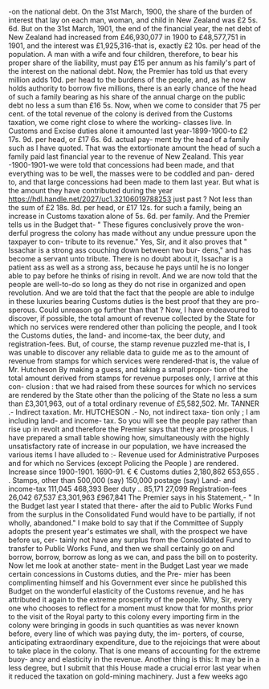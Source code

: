 -on the national debt. On the 31st March, 1900, the share of the burden of interest that lay on each man, woman, and child in New Zealand was £2 5s. 6d. But on the 31st March, 1901, the end of the financial year, the net debt of New Zealand had increased from £46,930,077 in 1900 to £48,577,751 in 1901, and the interest was £1,925,316-that is, exactly £2 10s. per head of the population. A man with a wife and four children, therefore, to bear his proper share of the liability, must pay £15 per annum as his family's part of the interest on the national debt. Now, the Premier has told us that every million adds 10d. per head to the burdens of the people, and, as he now holds authority to borrow five millions, there is an early chance of the head of such a family bearing as his share of the annual charge on the public debt no less a sum than £16 5s. Now, when we come to consider that 75 per cent. of the total revenue of the colony is derived from the Customs taxation, we come right close to where the working- classes live. In Customs and Excise duties alone it amounted last year-1899-1900-to £2 17s. 9d. per head, or £17 6s. 6d. actual pay- ment by the head of a family such as I have quoted. That was the extortionate amount the head of such a family paid last financial year to the revenue of New Zealand. This year -1900-1901-we were told that concessions had been made, and that everything was to be well, the masses were to be coddled and pan- dered to, and that large concessions had been made to them last year. But what is the amount they have contributed during the year https://hdl.handle.net/2027/uc1.32106019788253 just past ? Not less than the sum of £2 18s. 8d. per head, or £17 12s. for such a family, being an increase in Customs taxation alone of 5s. 6d. per family. And the Premier tells us in the Budget that- " These figures conclusively prove the won- derful progress the colony has made without any undue pressure upon the taxpayer to con- tribute to its revenue." Yes, Sir, and it also proves that " Issachar is a strong ass couching down between two bur- dens," and has become a servant unto tribute. There is no doubt about it, Issachar is a patient ass as well as a strong ass, because he pays until he is no longer able to pay before he thinks of rising in revolt. And we are now told that the people are well-to-do so long as they do not rise in organized and open revolution. And we are told that the fact that the people are able to indulge in these luxuries bearing Customs duties is the best proof that they are pro- sperous. Could unreason go further than that ? Now, I have endeavoured to discover, if possible, the total amount of revenue collected by the State for which no services were rendered other than policing the people, and I took the Customs duties, the land- and income-tax, the beer duty, and registration-fees. But, of course, the stamp revenue puzzled me-that is, I was unable to discover any reliable data to guide me as to the amount of revenue from stamps for which services were rendered-that is, the value of Mr. Hutcheson By making a guess, and taking a small propor- tion of the total amount derived from stamps for revenue purposes only, I arrive at this con- clusion : that we had raised from these sources for which no services are rendered by the State other than the policing of the State no less a sum than £3,301,963, out of a total ordinary revenue of £5,582,502. Mr. TANNER .- Indirect taxation. Mr. HUTCHESON .- No, not indirect taxa- tion only ; I am including land- and income- tax. So you will see the people pay rather than rise up in revolt and therefore the Premier says that they are prosperous. I have prepared a small table showing how, simultaneously with the highly unsatisfactory rate of increase in our population, we have increased the various items I have alluded to :- Revenue used for Administrative Purposes and for which no Services (except Policing the People ) are rendered. Increase since 1900-1901. 1690-91. € € Customs duties 2,180,862 653,655 . . Stamps, other than 500,000 (say) 150,000 postage (say) Land- and income-tax 111,045 468,393 Beer duty .. 85,171 27,099 Registration-fees 26,042 67,537 £3,301,963 £967,841 The Premier says in his Statement,- " In the Budget last year I stated that there- after the aid to Public Works Fund from the surplus in the Consolidated Fund would have to be partially, if not wholly, abandoned." I make bold to say that if the Committee of Supply adopts the present year's estimates we shall, with the prospect we have before us, cer- tainly not have any surplus from the Consolidated Fund to transfer to Public Works Fund, and then we shall certainly go on and borrow, borrow, borrow as long as we can, and pass the bill on to posterity. Now let me look at another state- ment in the Budget Last year we made certain concessions in Customs duties, and the Pre- mier has been complimenting himself and his Government ever since he published this Budget on the wonderful elasticity of the Customs revenue, and he has attributed it again to the extreme prosperity of the people. Why, Sir, every one who chooses to reflect for a moment must know that for months prior to the visit of the Royal party to this colony every importing firm in the colony were bringing in goods in such quantities as was never known before, every line of which was paying duty, the im- porters, of course, anticipating extraordinary expenditure, due to the rejoicings that were about to take place in the colony. That is one means of accounting for the extreme buoy- ancy and elasticity in the revenue. Another thing is this: It may be in a less degree, but I submit that this House made a crucial error last year when it reduced the taxation on gold-mining machinery. Just a few weeks ago 